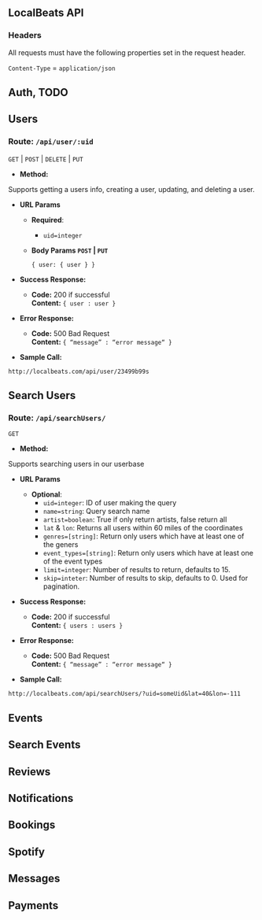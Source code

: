 **LocalBeats API**
----
### Headers
All requests must have the following properties set in the request header.

`Content-Type` = `application/json` 


## Auth, TODO 

## Users 

### Route: `/api/user/:uid`

  `GET` | `POST` | `DELETE` | `PUT`

* **Method:**
  
 Supports getting a users info, creating a user, updating, and deleting a user.

  
*  **URL Params**

	*  **Required**:
 
		* `uid=integer`

	* **Body Params   `POST` | `PUT`**

		`{ user: { user } }`

* **Success Response:**
  
 	 * **Code:** 200 if successful<br />
	 	**Content:** `{ user : user }`
 
* **Error Response:**

  * **Code:** 500 Bad Request <br />
    **Content:** `{ “message” : “error message“ }`


* **Sample Call:**

`http://localbeats.com/api/user/23499b99s`

## Search Users 

### Route: `/api/searchUsers/`

  `GET`

* **Method:**
  
 Supports searching users in our userbase

  
*  **URL Params**

	*  **Optional**:
		* `uid=integer`: ID of user making the query
		* `name=string`: Query search name
		* `artist=boolean`: True if only return artists, false return all
		* `lat` & `lon`: Returns all users within 60 miles of the coordinates
		* `genres=[string]`: Return only users which have at least one of the geners
		* `event_types=[string]`: Return only users which have at least one of the event types
		* `limit=integer`: Number of results to return, defaults to 15.
		* `skip=inteter`: Number of results to skip, defaults to 0. Used for pagination. 


* **Success Response:**
  
 	 * **Code:** 200 if successful<br />
	 	**Content:** `{ users : users }`
 
* **Error Response:**

  * **Code:** 500 Bad Request <br />
    **Content:** `{ “message” : “error message“ }`


* **Sample Call:**

`http://localbeats.com/api/searchUsers/?uid=someUid&lat=40&lon=-111`


## Events 

## Search Events

## Reviews

## Notifications

## Bookings

## Spotify

## Messages

## Payments
